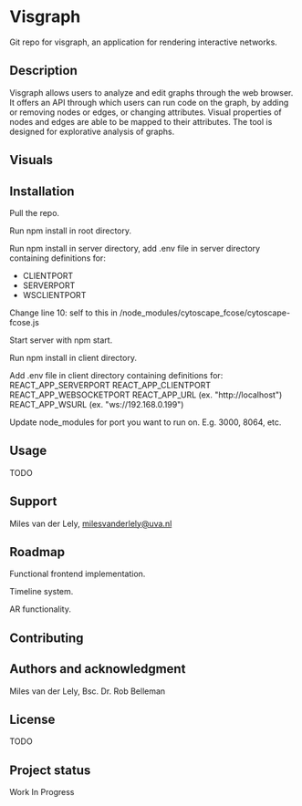 # Visgraph

Git repo for visgraph, an application for rendering interactive networks.

## Description
Visgraph allows users to analyze and edit graphs through the web browser. It offers an API through which users can run code on the graph, by adding or removing nodes or edges, or changing attributes. Visual properties of nodes and edges are able to be mapped to their attributes. The tool is designed for explorative analysis of graphs.

## Visuals


## Installation
Pull the repo.

Run npm install in root directory.

Run npm install in server directory, add .env file in server directory containing definitions for:
- CLIENTPORT
- SERVERPORT
- WSCLIENTPORT

Change line 10: self to this in /node_modules/cytoscape_fcose/cytoscape-fcose.js

Start server with npm start.

Run npm install in client directory.

Add .env file in client directory containing definitions for:
REACT_APP_SERVERPORT
REACT_APP_CLIENTPORT
REACT_APP_WEBSOCKETPORT
REACT_APP_URL (ex. "http://localhost")
REACT_APP_WSURL (ex. "ws://192.168.0.199")

Update node_modules for port you want to run on. E.g. 3000, 8064, etc.

## Usage
TODO
## Support
Miles van der Lely, milesvanderlely@uva.nl
## Roadmap
Functional frontend implementation.

Timeline system.

AR functionality.

## Contributing


## Authors and acknowledgment
Miles van der Lely, Bsc.
Dr. Rob Belleman
## License
TODO

## Project status
Work In Progress

